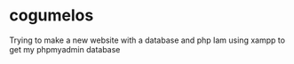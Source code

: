 # cogumelos

Trying to make a new website with a database and php 
Iam using xampp to get my phpmyadmin database
